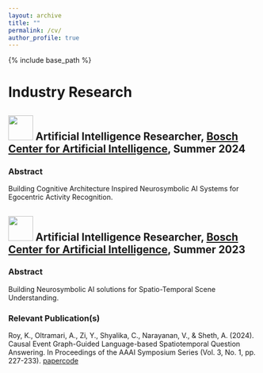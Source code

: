 ```yaml
---
layout: archive
title: ""
permalink: /cv/
author_profile: true
---
```


{% include base_path %}

Industry Research
======

## <img src="https://github.com/kauroy1994/home/assets/57400980/8891649c-c178-41b9-8182-18d9c138fc95" width="50" height="50"> Artificial Intelligence Researcher, [Bosch Center for Artificial Intelligence](https://www.bosch-ai.com/), Summer 2024
###  Abstract
Building Cognitive Architecture Inspired Neurosymbolic AI Systems for Egocentric Activity Recognition.

## <img src="https://github.com/kauroy1994/home/assets/57400980/8891649c-c178-41b9-8182-18d9c138fc95" width="50" height="50"> Artificial Intelligence Researcher, [Bosch Center for Artificial Intelligence](https://www.bosch-ai.com/), Summer 2023
###  Abstract
Building Neurosymbolic AI solutions for Spatio-Temporal Scene Understanding.
### Relevant Publication(s)
Roy, K., Oltramari, A., Zi, Y., Shyalika, C., Narayanan, V., & Sheth, A. (2024). Causal Event Graph-Guided Language-based Spatiotemporal Question Answering. In Proceedings of the AAAI Symposium Series (Vol. 3, No. 1, pp. 227-233). [paper](https://ojs.aaai.org/index.php/AAAI-SS/article/view/31204)[code](https://github.com/kauroy1994/CEG-QA)

